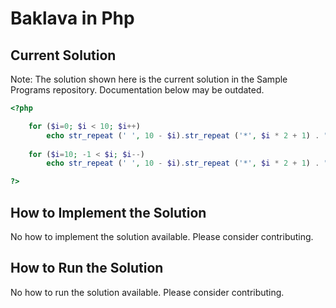 # Baklava in Php

## Current Solution

Note: The solution shown here is the current solution in the Sample Programs repository. Documentation below may be outdated.

```Php
<?php

    for ($i=0; $i < 10; $i++)
        echo str_repeat (' ', 10 - $i).str_repeat ('*', $i * 2 + 1) . "\n";
    
    for ($i=10; -1 < $i; $i--)
        echo str_repeat (' ', 10 - $i).str_repeat ('*', $i * 2 + 1) . "\n";

?>

```

## How to Implement the Solution

No how to implement the solution available. Please consider contributing.

## How to Run the Solution

No how to run the solution available. Please consider contributing.